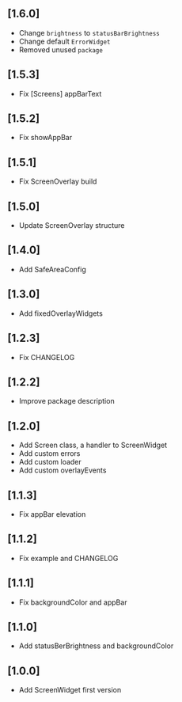 ## [1.6.0]
* Change `brightness` to `statusBarBrightness`
* Change default `ErrorWidget`
* Removed unused `package`

## [1.5.3]
* Fix [Screens] appBarText

## [1.5.2]
* Fix showAppBar

## [1.5.1]
* Fix ScreenOverlay build

## [1.5.0]
* Update ScreenOverlay structure

## [1.4.0]
* Add SafeAreaConfig

## [1.3.0]
* Add fixedOverlayWidgets

## [1.2.3]
* Fix CHANGELOG

## [1.2.2]
* Improve package description

## [1.2.0]
* Add Screen class, a handler to ScreenWidget
* Add custom errors
* Add custom loader
* Add custom overlayEvents

## [1.1.3]
* Fix appBar elevation

## [1.1.2]
* Fix example and CHANGELOG

## [1.1.1]
* Fix backgroundColor and appBar

## [1.1.0]
* Add statusBerBrightness and backgroundColor

## [1.0.0]
* Add ScreenWidget first version
